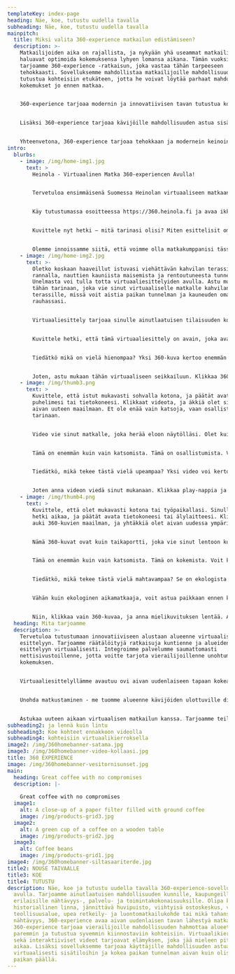 ```yaml
---
templateKey: index-page
heading: Näe, koe, tutustu uudella tavalla
subheading: Näe, koe, tutustu uudella tavalla
mainpitch:
  title: Miksi valita 360-experience matkailun edistämiseen?
  description: >-
    Matkailijoiden aika on rajallista, ja nykyään yhä useammat matkailijat
    haluavat optimoida kokemuksensa lyhyen lomansa aikana. Tämän vuoksi
    tarjoamme 360-experience -ratkaisun, joka vastaa tähän tarpeeseen
    tehokkaasti. Sovelluksemme mahdollistaa matkailijoille mahdollisuuden
    tutustua kohteisiin etukäteen, jotta he voivat löytää parhaat mahdolliset
    kokemukset jo ennen matkaa.


    360-experience tarjoaa modernin ja innovatiivisen tavan tutustua kohteeseenne virtuaalisesti. Olipa kyseessä kaupunki, nähtävyys tai palvelukokonaisuus, voitte esitellä ne ainutlaatuisella tavalla potentiaalisille kävijöille. Virtuaalinen tutustumismahdollisuus mahdollistaa syvällisen ja elämyksellisen kuvan kohteestanne ennen matkaa, jolloin matkailijat voivat suunnitella vierailunsa tarkasti ja kohdistaa huomionsa juuri heitä kiinnostaviin nähtävyyksiin.


    Lisäksi 360-experience tarjoaa kävijöille mahdollisuuden astua sisään paikan tunnelmaan ja ympäristöön ennen matkaa. Tämä herättää mielenkiinnon ja innostuksen, mikä voi johtaa pidempään ja syvällisempään vierailuun. Sovellus avaa uusia ovia matkailun edistämiseen, tarjoten matkailijoille näkökulman, joka voi auttaa heitä tekemään päätöksiä matkasuunnitelmistaan entistä harkitummin.


    Yhteenvetona, 360-experience tarjoaa tehokkaan ja modernein keinoin matkailijoille mahdollisuuden kokea kohteenne virtuaalisesti ennen matkaa. Tämä auttaa heitä tekemään suunnitelmiaan paremmin ja lisää kiinnostusta matkaanne kohtaan.
intro:
  blurbs:
    - image: /img/home-img1.jpg
      text: >
        Heinola - Virtuaalinen Matka 360-experiencen Avulla!


        Tervetuloa ensimmäisenä Suomessa Heinolan virtuaaliseen matkaan 360-experience -sovelluksen kautta! Heinola tarjoaa ainutlaatuisen mahdollisuuden tutustua kaupunkiin lintuperspektiivistä ja sukeltaa syvemmälle sen upeisiin kohteisiin. Olemme ylpeitä voidessamme esitellä aluksi pienen, mutta houkuttelevan 5 navigointipisteen paketin, jonka avulla voit saada ensimakua siitä, mitä Heinola tarjoaa. Ja mikä parasta, suunnitelmissamme on laajentaa kokemusta entisestään vuoden 2023 aikana!


        Käy tutustumassa osoitteessa https://360.heinola.fi ja avaa ikkuna Heinolan kaupunkiin lintuperspektiivistä. Voit vierailla upeilla kohteilla, kuten idyllisellä Siltasaarella tai viihtyisällä perhepuistolla. Koe Heinolan ainutlaatuinen tunnelma ja kauneus virtuaalisesti, ja anna mielikuvituksesi viedä sinut mukaan matkalle.


        Kuvittele nyt hetki – mitä tarinasi olisi? Miten esittelisit oman kuntasi tai kohteesi vierailijoille? 360-experience antaa mahdollisuuden herättää paikat eloon ja kertoa tarinoita uudella tavalla. Näytä vierailijoille, mitä ainutlaatuista sinun kohteesi tarjoaa, johdattaen heidät unohtumattomaan matkaan kauniin Heinolan kaltaisessa ympäristössä.


        Olemme innoissamme siitä, että voimme olla matkakumppanisi tässä uudessa ja jännittävässä virtuaalisen matkailun maailmassa. Anna mielikuvituksesi lentää ja mieti, mitä sinä voisit tarjota vierailijoillesi tätä kiehtovaa teknologiaa hyödyntäen. Tervetuloa mukaan virtuaalisen matkailun tulevaisuuteen, tervetuloa Heinolaan!
    - image: /img/home-img2.jpg
      text: >-
        Oletko koskaan haaveillut istuvasi viehättävän kahvilan terassilla joen
        rannalla, nauttien kauniista maisemista ja rentoutuneesta tunnelmasta?
        Unelmasta voi tulla totta virtuaaliesittelyiden avulla. Astu mukaan
        tähän tarinaan, joka vie sinut virtuaaliselle matkalle kahvilan
        terassille, missä voit aistia paikan tunnelman ja kauneuden omassa
        rauhassasi.


        Virtuaaliesittely tarjoaa sinulle ainutlaatuisen tilaisuuden kokea näkymät kuin olisit paikan päällä. Voit navigoida vapaasti ympäri aluetta ja katsella ympärillesi aivan kuin olisit siellä itse. Tuntuu kuin tuuli leyhyttäisi hiuksiasi ja aurinko lämmittäisi kasvojasi. Voit uppoutua maiseman yksityiskohtiin ja ihailla maisemaa jokaisesta kulmasta käsin.


        Kuvittele hetki, että tämä virtuaaliesittely on avain, joka avaa oven unohtumattomalle elämykselle. Se vie sinut kahvilan terassille, jossa voit uppoutua tähän rauhalliseen hetkeen ja nauttia kauniista näkymistä. Tämä on kuin ottaisit aikalisän arjen keskellä ja pääsisit pakomatkalle kauniiseen ympäristöön.


        Tiedätkö mikä on vielä hienompaa? Yksi 360-kuva kertoo enemmän kuin sanat tai kahdeksan perinteistä valokuvaa. Se on kuin avain, joka avaa oven paikan tunnelmaan ja tarjoaa sinulle mahdollisuuden kokea paikka moniulotteisesti. Virtuaaliesittelyt avaavat uusia mahdollisuuksia matkustaa ja tutustua, vaikka olisitkin vain kotisohvallasi.


        Joten, astu mukaan tähän virtuaaliseen seikkailuun. Klikkaa 360-kuvaan ja anna mielikuvituksen viedä sinut mukanaan. Kuka tietää, missä kaikkialla voitkaan vielä vierailla virtuaalisesti – kaikki on mahdollista tässä jännittävässä matkailun maailmassa.
    - image: /img/thumb3.png
      text: >
        Kuvittele, että istut mukavasti sohvalla kotona, ja päätät avata
        puhelimesi tai tietokoneesi. Klikkaat videota, ja äkkiä olet siirretty
        aivan uuteen maailmaan. Et ole enää vain katsoja, vaan osallistut
        tarinaan.


        Video vie sinut matkalle, joka herää eloon näytölläsi. Olet kuin matkustaisit ajassa ja paikassa. Voit nähdä kaupungin vilinää, kuulla ihmisten naurua ja tuntea jännityksen, kun kamera liikkuu ympäriinsä.


        Tämä on enemmän kuin vain katsomista. Tämä on osallistumista. Voit kääntyä ympäri, tutkia yksityiskohtia ja uppoutua hetkeen. Se on kuin olisit siellä, vaikka fyysisesti olisitkin kaukana.


        Tiedätkö, mikä tekee tästä vielä upeampaa? Yksi video voi kertoa tarinan, joka on monipuolisempi kuin kymmenet valokuvat yhdessä. Voit tuntea paikan tunnelman, nähdä sen eri kulmista ja kulkea sen polkuja. Se on kuin päästäisit mielikuvituksesi valloilleen ja annat sen seikkailla.


        Joten anna videon viedä sinut mukanaan. Klikkaa play-nappia ja avaa ovi uusiin seikkailuihin. Ehkä seuraavaksi olet vuoristossa, seilaat merellä tai vierailet toisella mantereella. Matkailu on nyt enemmän kuin koskaan aikaisemmin, ja video on sinun passisi tähän jännittävään maailmaan.
    - image: /img/thumb4.png
      text: >
        Kuvittele, että olet mukavasti kotona tai työpaikallasi. Sinulla on
        hetki aikaa, ja päätät avata tietokoneesi tai älylaitteesi. Klikkaat
        auki 360-kuvien maailman, ja yhtäkkiä olet aivan uudessa ympäristössä.


        Nämä 360-kuvat ovat kuin taikaportti, joka vie sinut lentoon kuin lintu. Voit navigoida ympäriinsä kuin olisit itse paikan päällä. Katsot alaspäin ja näet kohteen jalkojesi alla. Katsot ylöspäin ja näet laajat maisemat avautuvan edessäsi.


        Tämä on enemmän kuin vain katsomista. Tämä on kokemista. Voit kääntyä ympäri, zoomata lähemmäs yksityiskohtia ja tutkia paikan potentiaalia. Se on kuin virtuaalinen matka kohteeseen, joka on vain klikkauksen päässä.


        Tiedätkö, mikä tekee tästä vielä mahtavampaa? Se on ekologista ja vaivatonta. Et tarvitse lentolippuja tai pitkiä matkustuspäiviä. Voit tutustua kohteeseen ennen kuin astut siihen paikan päällä. Voit kokea sen tunnelman ja mahdollisuudet lintuperspektiivistä käsin.


        Vähän kuin ekologinen aikamatkaaja, voit astua paikkaan ennen kuin sinun tarvitsee edes lähteä kotoa. Voit suunnitella matkasi tarkasti ja päättää, mikä osa kohteesta sinua eniten kiinnostaa. Helppoutta, ekologisuutta ja elämyksiä - kaikki yhdistettyinä yhteen ainutlaatuiseen tapaan kokea maailma.


        Niin, klikkaa vain 360-kuvaa, ja anna mielikuvituksen lentää. Astu sisään virtuaaliseen maailmaan ja tutustu paikkoihin kuin olisit siellä itse. Se on matka, joka ei vie sinua kauas kotoa, mutta joka voi viedä sinut kauas normaalista.
  heading: Mita tarjoamme
  description: >-
    Tervetuloa tutustumaan innovatiiviseen alustaan alueenne virtuaaliseen
    esittelyyn. Tarjoamme räätälöityjä ratkaisuja kuntienne ja alueidenne
    esittelyyn virtuaalisesti. Integroimme palvelumme saumattomasti
    nettisivustoillenne, jotta voitte tarjota vierailijoillenne unohtumattoman
    kokemuksen.


    Virtuaaliesittelyllämme avautuu ovi aivan uudenlaiseen tapaan kokea alueenne. Kävijät voivat tutustua paikkoihin lintuperspektiivistä, navigoida vapaasti ympäriinsä ja tuntea paikan tunnelman aivan kuin olisivat itse paikan päällä. Tämä tarjoaa kävijöille mahdollisuuden uppoutua alueenne tarjontaan ilman fyysistä matkustamista.


    Unohda matkustaminen - me tuomme alueenne kävijöiden ulottuville digitaalisesti. Räätälöidyt virtuaaliesittelymme integroituvat saumattomasti nettisivustoillenne, luoden helpon ja houkuttelevan tavan kokea alueenne potentiaali. Virtuaaliesittelyt avaavat ovet kävijöille, jotta he voivat tutustua alueeseenne omalla aikataulullaan.


    Astukaa uuteen aikaan virtuaalisen matkailun kanssa. Tarjoamme teille mahdollisuuden esitellä alueenne modernilla tavalla, joka kiinnostaa kävijöitä ja houkuttelee heitä tutustumaan alueeseenne tarkemmin. Otetaan yhdessä askel kohti tulevaisuutta ja avataan uusia mahdollisuuksia virtuaalisen esittelyn avulla.
subheading2: ja lennä kuin lintu
subheading3: Koe kohteet ennakkoon videolla
subheading4: kohteisiin virtuaalikierroksella
image2: /img/360homebanner-satama.jpg
image3: /img/360homebanner-video-kollaasi.jpg
title: 360 EXPERIENCE
image: /img/360homebanner-vesitornisunset.jpg
main:
  heading: Great coffee with no compromises
  description: |-
    
    Great coffee with no compromises
  image1:
    alt: A close-up of a paper filter filled with ground coffee
    image: /img/products-grid3.jpg
  image2:
    alt: A green cup of a coffee on a wooden table
    image: /img/products-grid2.jpg
  image3:
    alt: Coffee beans
    image: /img/products-grid1.jpg
image4: /img/360homebanner-siltasaariterde.jpg
title2: NOUSE TAIVAALLE
title3: KOE
title4: TUTUSTU
description: Näe, koe ja tutustu uudella tavalla 360-experience-sovelluksen
  avulla. Tarjoamme ainutlaatuisen mahdollisuuden kunnille, kaupungeille sekä
  erilaisille nähtävyys-, palvelu- ja toimintakokonaisuuksille. Olipa kyseessä
  historiallinen linna, jännittävä huvipuisto, viihtyisä ostoskeskus, vilkas
  teollisuusalue, upea retkeily- ja luontomatkailukohde tai mikä tahansa muu
  nähtävyys, 360-experience avaa aivan uudenlaisen tavan lähestyä matkailua.
  360-experience tarjoaa vierailijoille mahdollisuuden hahmottaa alueet entistä
  paremmin ja tutustua syvemmin kiinnostaviin kohteisiin. Virtuaalikierrokset
  sekä interaktiiviset videot tarjoavat elämyksen, joka jää mieleen pitkäksi
  aikaa. Lisäksi sovelluksemme tarjoaa käyttäjille mahdollisuuden astua
  virtuaalisesti sisätiloihin ja kokea paikan tunnelman aivan kuin olisivat itse
  paikan päällä.
---
```


